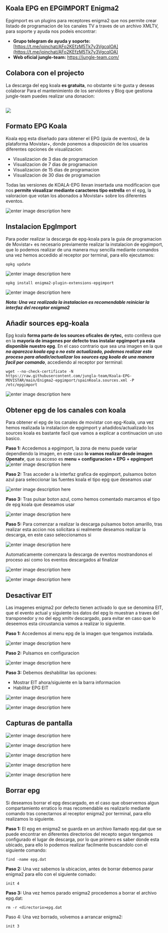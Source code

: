 ## Koala EPG en EPGIMPORT Enigma2

Epgimport es un plugins para receptores enigma2 que nos permite crear listado de programacion de los canales TV a traves de un archivo XMLTV, para soporte y ayuda nos podeis encontrar:
*   **Grupo telegram de ayuda y soporte:** [https://t.me/joinchat/AFo2KEfzM5Tk7y3VgcqIOA](https://t.me/joinchat/AFo2KEfzM5Tk7y3VgcqIOA)
*   **Web oficial jungle-team:** https://jungle-team.com/

## Colabora con el projecto
La descarga del epg koala  **es gratuita**, no obstante si te gusta y deseas colaborar Para el mantenimiento de los servidores y Blog que gestiona jungle-team puedes realizar una donacion:

## [![](https://jungle-team.com/wp-content/uploads/2022/08/paypal-logo-4.png)](https://www.paypal.me/jungleteam)


## Formato EPG Koala

Koala epg esta diseñado para obtener el EPG (guia de eventos), de la plataforma Movistar+, donde ponemos a disposición de los usuarios diferentes opciones de visualizacion: 

 - Visualizacion de 3 dias de programacion
 - Visualizacion de 7 dias de programacion
 - Visualizacion de 15 dias de programacion
 - Visualizacion de 30 dias de programacion

Todas las versiones de KOALA-EPG llevan insertada una modificacion que nos **permite visualizar mediante caracteres tipo estrella** en el epg, la valoracion que votan los abonados a Movistar+ sobre los diferentes eventos.

![enter image description here](https://raw.githubusercontent.com/jungla-team/Koala-EPG-MOVISTAR/main/Enigma2-epgimport/capturas-manual/epg1.jpeg)

## Instalacion EpgImport
Para poder realizar la descarga de epg-koala para la guia de programacion de Movistar+ es necesario previamente realizar la instalacion de epgimport, que lo podemos realizar de una manera muy sencilla mediante comandos una vez hemos accedido al receptor por terminal, para ello ejecutamos:

    opkg update
    
![enter image description here](https://raw.githubusercontent.com/jungla-team/Koala-EPG-MOVISTAR/main/Enigma2-epgimport/capturas-manual/Captura%20de%20pantalla%202022-08-27%20a%20las%2011.06.21.png)

    opkg install enigma2-plugin-extensions-epgimport

![enter image description here](https://raw.githubusercontent.com/jungla-team/Koala-EPG-MOVISTAR/main/Enigma2-epgimport/capturas-manual/Captura%20de%20pantalla%202022-08-27%20a%20las%2011.07.02.png)

***Nota: Una vez realizada la instalacion es recomendable reiniciar la interfaz del receptor enigma2***

## Añadir sources epg-koala
Epg koala **forma parte de los sources oficales de rytec,** esto conlleva que en la **mayoria de imagenes por defecto tras instalar epgimport ya esta disponible nuestro epg**. En el caso contrario que sea una imagen en la que ***no aparezca koala epg o no este actualizado, podemos realizar este proceso para añadir/actualizar los sources epg koala de una manera facil por comando***, accediendo al receptor por terminal:

    wget --no-check-certificate -N https://raw.githubusercontent.com/jungla-team/Koala-EPG-MOVISTAR/main/Enigma2-epgimport/spainKoala.sources.xml -P /etc/epgimport

![enter image description here](https://raw.githubusercontent.com/jungla-team/Koala-EPG-MOVISTAR/main/Enigma2-epgimport/capturas-manual/Captura%20de%20pantalla%202022-08-27%20a%20las%2011.32.11.png)

## Obtener epg de los canales con koala
Para obtener el epg de los canales de movistar con epg-Koala, una vez hemos realizada la instalacion de epgimport y añadidos/actualizado los sources koala es bastante facil que vamos a explicar a continuacion un uso basico.

**Paso 1:** Accedemos a epgimport, la zona de menu puede variar dependiendo la imagen, en este caso **lo vamos realizar desde imagen Openatv**, que su acceso es **menu + configuracion + EPG + epgimport**
![enter image description here](https://raw.githubusercontent.com/jungla-team/Koala-EPG-MOVISTAR/main/Enigma2-epgimport/capturas-manual/2.jpeg)

**Paso 2:** Tras acceder a la interfaz grafica de epgimport, pulsamos boton azul para seleccionar las fuentes koala el tipo epg que deseamos usar

![enter image description here](https://raw.githubusercontent.com/jungla-team/Koala-EPG-MOVISTAR/main/Enigma2-epgimport/capturas-manual/3.jpeg)

**Paso 3:** Tras pulsar boton azul, como hemos comentado marcamos el tipo de epg koala que deseamos usar

![enter image description here](https://raw.githubusercontent.com/jungla-team/Koala-EPG-MOVISTAR/main/Enigma2-epgimport/capturas-manual/4.jpeg)

**Paso 5:** Para comenzar a realizar la descarga pulsamos boton amarillo, tras realizar esta accion nos solicitara si realmente deseamos realizar la descarga, en este caso seleccionamos si

![enter image description here](https://raw.githubusercontent.com/jungla-team/Koala-EPG-MOVISTAR/main/Enigma2-epgimport/capturas-manual/5.jpeg)

Automaticamente comenzara la descarga de eventos mostrandonos el proceso asi como los eventos descargados al finalizar

![enter image description here](https://raw.githubusercontent.com/jungla-team/Koala-EPG-MOVISTAR/main/Enigma2-epgimport/capturas-manual/6.jpeg)

![enter image description here](https://raw.githubusercontent.com/jungla-team/Koala-EPG-MOVISTAR/main/Enigma2-epgimport/capturas-manual/7.jpeg)

## Desactivar EIT
Las imagenes enigma2 por defecto tienen activado lo que se denomina EIT, que el evento actual y siguiente los datos del epg lo muestran a traves del transponedor y no del epg xmltv descargado, para evitar en caso que lo deseemos esta circustancia vamos a realizar lo siguiente.

**Paso 1:** Accedemos al menu epg de la imagen que tengamos instalada.

![enter image description here](https://raw.githubusercontent.com/jungla-team/Koala-EPG-MOVISTAR/main/Enigma2-epgimport/capturas-manual/20.jpeg)

**Paso 2:** Pulsamos en configuracion

![enter image description here](https://raw.githubusercontent.com/jungla-team/Koala-EPG-MOVISTAR/main/Enigma2-epgimport/capturas-manual/21.jpeg)

**Paso 3:** Debemos deshabilitar las opciones:

 - Mostrar EIT ahora/siguiente en la barra informacion
 - Habilitar EPG EIT

![enter image description here](https://raw.githubusercontent.com/jungla-team/Koala-EPG-MOVISTAR/main/Enigma2-epgimport/capturas-manual/23.jpeg)

![enter image description here](https://raw.githubusercontent.com/jungla-team/Koala-EPG-MOVISTAR/main/Enigma2-epgimport/capturas-manual/24.jpeg)


## Capturas de pantalla
![enter image description here](https://raw.githubusercontent.com/jungla-team/Koala-EPG-MOVISTAR/main/Enigma2-epgimport/capturas-manual/10.jpeg)

![enter image description here](https://raw.githubusercontent.com/jungla-team/Koala-EPG-MOVISTAR/main/Enigma2-epgimport/capturas-manual/11.jpeg)

![enter image description here](https://raw.githubusercontent.com/jungla-team/Koala-EPG-MOVISTAR/main/Enigma2-epgimport/capturas-manual/12.jpeg)

![enter image description here](https://raw.githubusercontent.com/jungla-team/Koala-EPG-MOVISTAR/main/Enigma2-epgimport/capturas-manual/13.jpeg)

![enter image description here](https://raw.githubusercontent.com/jungla-team/Koala-EPG-MOVISTAR/main/Enigma2-epgimport/capturas-manual/14.jpeg)

## Borrar epg
Si deseamos borrar el epg descargado, en el caso que observemos algun compartamiento erratico lo mas recomendable es realizarlo mediante comando tras conectarnos al receptor enigma2 por terminal, para ello realizamos lo siguiente.

**Paso 1:** El epg en enigma2 se guarda en un archivo llamado epg.dat que se puede encontrar en diferentes directorios del recepto segun tengamos configurado el lugar de descarga, por lo que primero es saber donde esta ubicado, para ello lo podemos realizar facilmente buscandolo con el siguiente comando:

    find -name epg.dat

**Paso 2:** Una vez sabemos la ubicacion, antes de borrar debemos parar enigma2 para ello con el siguiente comado:

    init 4
    
**Paso 3:** Una vez hemos parado enigma2 procedemos a borrar el archivo epg.dat:

    rm -r <directorio>epg.dat

Paso 4: Una vez borrado, volvemos a arrancar enigma2:

    init 3
